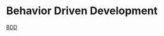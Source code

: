 Behavior Driven Development
==========================
[BDD](http://www.cnblogs.com/coderzh/archive/2009/07/26/1531633.html)
